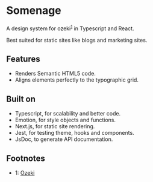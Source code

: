 # Somenage

A design system for ozeki<sup>[1](#1)</sup> in Typescript and React.

Best suited for static sites like blogs and marketing sites.

## Features

- Renders Semantic HTML5 code.
- Aligns elements perfectly to the typographic grid.

## Built on

- Typescript, for scalability and better code.
- Emotion, for style objects and functions.
- Next.js, for static site rendering.
- Jest, for testing theme, hooks and components.
- JsDoc, to generate API documentation.

## Footnotes

- <a name="1">1</a>: [Ozeki](https://en.wikipedia.org/wiki/Makuuchi#%C5%8Czeki)

